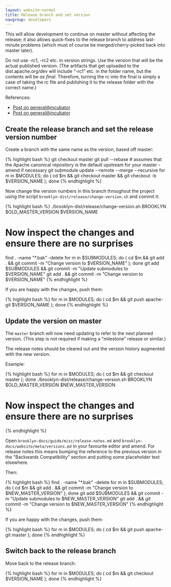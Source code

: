 ```yaml
---
layout: website-normal
title: Release branch and set version
navgroup: developers
---
```


This will allow development to continue on master without affecting the release; it also allows quick-fixes to the
release branch to address last-minute problems (which must of course be merged/cherry-picked back into master later).

Do not use -rc1, -rc2 etc. in version strings. Use the version that will be the actual published version. (The artifacts
that get uploaded to the dist.apache.org/dev will include “-rc1” etc. in the folder name, but the contents will be *as
final*. Therefore, turning the rc into the final is simply a case of taking the rc file and publishing it to the release
folder with the correct name.)

References:

- [Post on general@incubator](https://mail-archives.apache.org/mod_mbox/incubator-general/201409.mbox/%3CCAK2iWdS1H9dkJcSdohky6hFqJdP0XyuhAG%2B%3D1Aspxcjt5RmnJw%40mail.gmail.com%3E)
- [Post on general@incubator](https://mail-archives.apache.org/mod_mbox/incubator-general/201409.mbox/%3CCAOGo0VaEz4cEUbgMgqhh3hiiiubnspiGkQ%3DQv08bOwPqRtzAvQ%40mail.gmail.com%3E)


Create the release branch and set the release version number
------------------------------------------------------------

Create a branch with the same name as the version, based off master:

{% highlight bash %}
git checkout master
git pull --rebase # assumes that the Apache canonical repository is the default upstream for your master - amend if necessary
git submodule update --remote --merge --recursive
for m in $MODULES; do ( cd $m && git checkout master && git checkout -b $VERSION_NAME ); done
{% endhighlight %}

Now change the version numbers in this branch throughout the project using the script `brooklyn-dist/release/change-version.sh` and commit it:

{% highlight bash %}
./brooklyn-dist/release/change-version.sh BROOKLYN $OLD_MASTER_VERSION $VERSION_NAME
# Now inspect the changes and ensure there are no surprises
find . -name "*.bak" -delete
for m in $SUBMODULES; do ( cd $m && git add . && git commit -m "Change version to $VERSION_NAME" ); done
git add $SUBMODULES && git commit -m "Update submodules to $VERSION_NAME"
git add . && git commit -m "Change version to $VERSION_NAME"
{% endhighlight %}

If you are happy with the changes, push them:

{% highlight bash %}
for m in $MODULES; do ( cd $m && git push apache-git $VERSION_NAME ); done
{% endhighlight %}


Update the version on master
----------------------------

The `master` branch will now need updating to refer to the next planned version. (This step is not required if making
a "milestone" release or similar.)

The release notes should be cleared out and the version history augmented with the new version.

Example:

{% highlight bash %}
for m in $MODULES; do ( cd $m && git checkout master ); done
./brooklyn-dist/release/change-version.sh BROOKLYN $OLD_MASTER_VERSION $NEW_MASTER_VERSION
# Now inspect the changes and ensure there are no surprises
{% endhighlight %}

Open `brooklyn-docs/guide/misc/release-notes.md` and `brooklyn-docs/website/meta/versions.md` in your favourite editor and amend.
For release notes this means bumping the reference to the previous version in the "Backwards Compatibility" section
and putting some placeholder text elsewhere.

Then:

{% highlight bash %}
find . -name "*.bak" -delete
for m in $SUBMODULES; do ( cd $m && git add . && git commit -m "Change version to $NEW_MASTER_VERSION" ); done
git add $SUBMODULES && git commit -m "Update submodules to $NEW_MASTER_VERSION"
git add . && git commit -m "Change version to $NEW_MASTER_VERSION"
{% endhighlight %}

If you are happy with the changes, push them:

{% highlight bash %}
for m in $MODULES; do ( cd $m && git push apache-git master ); done
{% endhighlight %}


Switch back to the release branch
---------------------------------

Move back to the release branch:

{% highlight bash %}
for m in $MODULES; do ( cd $m && git checkout $VERSION_NAME ); done
{% endhighlight %}
